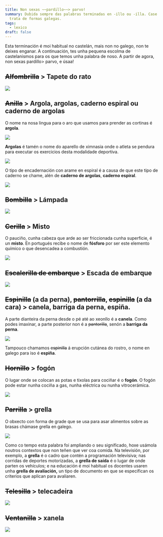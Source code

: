 ```yaml
---
title: Non sexas ~~pardillo~~> parvo!
summary: Dubida sempre das palabras terminadas en -illo ou -illa. Case nunca se
  trata de formas galegas.
tags:
  - lexico
draft: false
---
```

Esta terminación é moi habitual no castelán, mais non no galego, non te deixes enganar. A continuación, tes unha pequena escolma de castelanismos para os que temos unha palabra de noso. A partir de agora, non sexas pardillo> parvo, e úsaa!

## ~~Alfombrilla~~ > Tapete do rato

![](/img/tapete_do_rato.jpg)

## ~~Anilla~~ > Argola, argolas, caderno espiral ou caderno de argolas

O nome na nosa lingua para o aro que usamos para prender as cortinas é **argola**.

![](/img/argola_cortina.jpg)

**Argolas** é tamén o nome do aparello de ximnasia onde o atleta se pendura para executar os exercicios desta modalidade deportiva.

![](/img/argolas_deporte.jpg)

O tipo de encadernación con arame en espiral é a causa de que este tipo de caderno se chame, alén de **caderno de argolas**, **caderno espiral**.

![](/img/caderno_espiral.jpg)

## ~~Bombilla~~ > Lámpada

![](/img/lampada.jpg)

## ~~Cerilla~~ > Misto

O pauciño, cunha cabeza que arde ao ser friccionada cunha superficie, é un **misto**. En portugués recibe o nome de **fósforo** por ser este elemento químico o que desencadea a combustión.

![](/img/misto.jpg)

## ~~Escalerilla de embarque~~ > Escada de embarque

![](/img/escada_embarque.jpg)

## ~~Espinilla~~ (a da perna), ~~pantorrilla~~, ~~espinilla~~ (a da cara) > canela, barriga da perna, espiña.

A parte dianteira da perna desde o pé até ao xeonllo é a **canela**. Como podes imaxinar, a parte posterior non é a ~~pantorilla~~, senón a **barriga da perna**.

![](/img/barriga_da_perna.jpg)

Tampouco chamamos ~~espinilla~~ á erupción cutánea do rostro, o nome en galego para iso é **espiña**.

## ~~Hornillo~~ > fogón

O lugar onde se colocan as potas e tixolas para cociñar é o **fogón**. O fogón pode estar nunha cociña a gas, nunha eléctrica ou nunha vitrocerámica.

![](/img/fogon.jpg)

## ~~Parrilla~~ > grella

O obxecto con forma de grade que se usa para asar alimentos sobre as brasas chámase grella en galego.

![](/img/grella_churrasco.jpg)

Como co tempo esta palabra foi ampliando o seu significado, hoxe usámola noutros contextos que non teñen que ver coa comida. Na televisión, por exemplo, a **grella** é o cadro que contén a programación televisiva; nas corridas de deportes motorizadas, a **grella de saída** é o lugar de onde parten os vehículos; e na educación é moi habitual os docentes usaren unha **grella de avaliación,** un tipo de documento en que se especifican os criterios que aplican para avaliaren.

## ~~Telesilla~~ > telecadeira

![](/img/telecadeira.jpg)

## ~~Ventanilla~~ > xanela

![](/img/xanela.jpg)